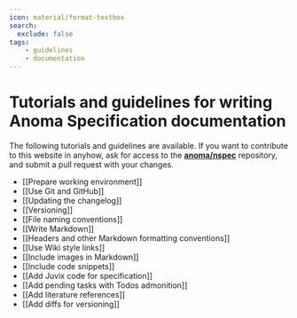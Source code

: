 ```yaml
---
icon: material/format-textbox
search:
  exclude: false
tags:
    - guidelines
    - documentation
---
```


# Tutorials and guidelines for writing Anoma Specification documentation

The following tutorials and guidelines are available. If you want to contribute
to this website in anyhow, ask for access to the
**[anoma/nspec](http://github.com/anoma/nspec)** repository, and submit a pull
request with your changes.

- [[Prepare working environment]]
- [[Use Git and GitHub]]
- [[Updating the changelog]]
- [[Versioning]]
- [[File naming conventions]]
- [[Write Markdown]]
- [[Headers and other Markdown formatting conventions]]
- [[Use Wiki style links]]
- [[Include images in Markdown]]
- [[Include code snippets]]
- [[Add Juvix code for specification]]
- [[Add pending tasks with Todos admonition]]
- [[Add literature references]]
- [[Add diffs for versioning]]
